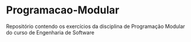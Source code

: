 # Programacao-Modular
Repositório contendo os exercícios da disciplina de Programação Modular do curso de Engenharia de Software
